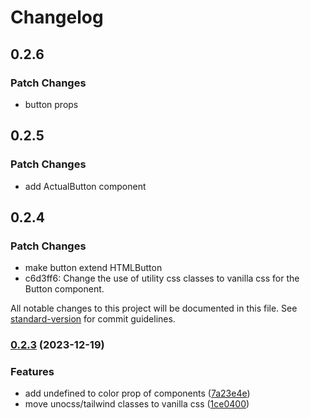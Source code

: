 # Changelog

## 0.2.6

### Patch Changes

- button props

## 0.2.5

### Patch Changes

- add ActualButton component

## 0.2.4

### Patch Changes

- make button extend HTMLButton
- c6d3ff6: Change the use of utility css classes to vanilla css for the Button component.

All notable changes to this project will be documented in this file. See [standard-version](https://github.com/conventional-changelog/standard-version) for commit guidelines.

### [0.2.3](https://github.com/ElianCodes/brutal-ui/compare/v0.2.2...v0.2.3) (2023-12-19)

### Features

- add undefined to color prop of components ([7a23e4e](https://github.com/ElianCodes/brutal-ui/commit/7a23e4e3f9c137c5a13888dd04aec725b7d39acf))
- move unocss/tailwind classes to vanilla css ([1ce0400](https://github.com/ElianCodes/brutal-ui/commit/1ce0400a1001dbc8deaad9a287dd94e2a8885511))
